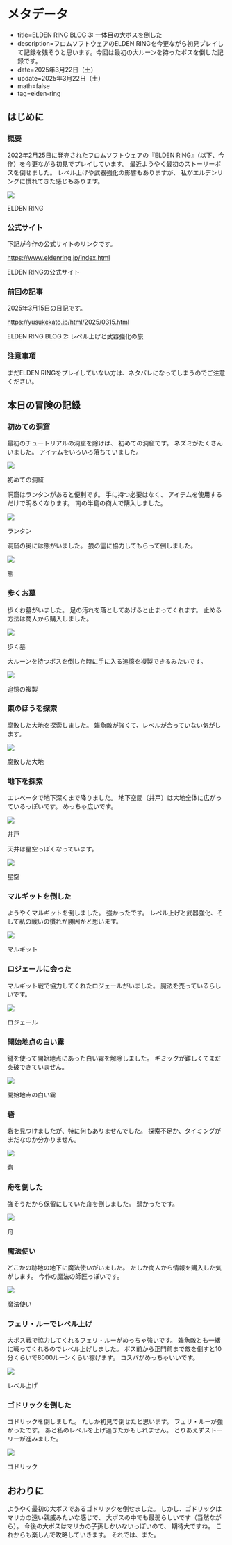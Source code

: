 # メタデータ
- title=ELDEN RING BLOG 3: 一体目の大ボスを倒した
- description=フロムソフトウェアのELDEN RINGを今更ながら初見プレイして記録を残そうと思います。今回は最初の大ルーンを持ったボスを倒した記録です。
- date=2025年3月22日（土）
- update=2025年3月22日（土）
- math=false
- tag=elden-ring

## はじめに

### 概要

2022年2月25日に発売されたフロムソフトウェアの『ELDEN RING』（以下、今作）を今更ながら初見でプレイしています。
最近ようやく最初のストーリーボスを倒せました。
レベル上げや武器強化の影響もありますが、
私がエルデンリングに慣れてきた感じもあります。

![](../../images/2025/20250310_01.jpg)

ELDEN RING

### 公式サイト

下記が今作の公式サイトのリンクです。

https://www.eldenring.jp/index.html

ELDEN RINGの公式サイト

### 前回の記事

2025年3月15日の日記です。

https://yusukekato.jp/html/2025/0315.html

ELDEN RING BLOG 2: レベル上げと武器強化の旅

### 注意事項

まだELDEN RINGをプレイしていない方は、ネタバレになってしまうのでご注意ください。

## 本日の冒険の記録

### 初めての洞窟

最初のチュートリアルの洞窟を除けば、
初めての洞窟です。
ネズミがたくさんいました。
アイテムをいろいろ落ちていました。

![](../../images/2025/20250322_01.jpg)

初めての洞窟

洞窟はランタンがあると便利です。
手に持つ必要はなく、
アイテムを使用するだけで明るくなります。
南の半島の商人で購入しました。

![](../../images/2025/20250322_05.jpg)

ランタン

洞窟の奥には熊がいました。
狼の霊に協力してもらって倒しました。

![](../../images/2025/20250322_04.jpg)

熊

### 歩くお墓

歩くお墓がいました。
足の汚れを落としてあげると止まってくれます。
止める方法は商人から購入しました。

![](../../images/2025/20250322_02.jpg)

歩く墓

大ルーンを持つボスを倒した時に手に入る追憶を複製できるみたいです。

![](../../images/2025/20250322_03.jpg)

追憶の複製

### 東のほうを探索

腐敗した大地を探索しました。
雑魚敵が強くて、レベルが合っていない気がします。

![](../../images/2025/20250322_06.jpg)

腐敗した大地

### 地下を探索

エレベータで地下深くまで降りました。
地下空間（井戸）は大地全体に広がっているっぽいです。
めっちゃ広いです。

![](../../images/2025/20250322_07.jpg)

井戸

天井は星空っぽくなっています。

![](../../images/2025/20250322_08.jpg)

星空

### マルギットを倒した

ようやくマルギットを倒しました。
強かったです。
レベル上げと武器強化、そして私の戦いの慣れが勝因かと思います。

![](../../images/2025/20250322_09.jpg)

マルギット

### ロジェールに会った

マルギット戦で協力してくれたロジェールがいました。
魔法を売っているらしいです。

![](../../images/2025/20250322_10.jpg)

ロジェール

### 開始地点の白い霧

鍵を使って開始地点にあった白い霧を解除しました。
ギミックが難しくてまだ突破できていません。

![](../../images/2025/20250322_11.jpg)

開始地点の白い霧

### 砦

砦を見つけましたが、特に何もありませんでした。
探索不足か、タイミングがまだなのか分かりません。

![](../../images/2025/20250322_12.jpg)

砦

### 舟を倒した

強そうだから保留にしていた舟を倒しました。
弱かったです。

![](../../images/2025/20250322_13.jpg)

舟

### 魔法使い

どこかの跡地の地下に魔法使いがいました。
たしか商人から情報を購入した気がします。
今作の魔法の師匠っぽいです。

![](../../images/2025/20250322_14.jpg)

魔法使い

### フェリ・ルーでレベル上げ

大ボス戦で協力してくれるフェリ・ルーがめっちゃ強いです。
雑魚敵とも一緒に戦ってくれるのでレベル上げしました。
ボス前から正門前まで敵を倒すと10分くらいで8000ルーンくらい稼げます。
コスパがめっちゃいいです。

![](../../images/2025/20250322_15.jpg)

レベル上げ

### ゴドリックを倒した

ゴドリックを倒しました。
たしか初見で倒せたと思います。
フェリ・ルーが強かったです。
あと私のレベルを上げ過ぎたかもしれません。
とりあえずストーリーが進みました。

![](../../images/2025/20250322_16.jpg)

ゴドリック

## おわりに

ようやく最初の大ボスであるゴドリックを倒せました。
しかし、ゴドリックはマリカの遠い親戚みたいな感じで、
大ボスの中でも最弱らしいです（当然ながら）。
今後の大ボスはマリカの子孫しかいないっぽいので、
期待大ですね。
これからも楽しんで攻略していきます。
それでは、また。